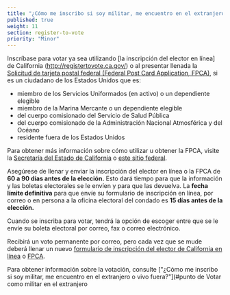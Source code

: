 ```yaml
---
title: "¿Cómo me inscribo si soy militar, me encuentro en el extranjero o vivo fuera?"
published: true
weight: 11
section: register-to-vote
priority: "Minor"
---
```

Inscríbase para votar ya sea utilizando [la inscripción del elector en línea] de California (http://registertovote.ca.gov/) o al presentar llenada la [Solicitud de tarjeta postal federal (Federal Post Card Application, FPCA)](https://www.fvap.gov/uploads/FVAP/Forms/fpca2013.pdf), si es un ciudadano de los Estados Unidos que es:  
- miembro de los Servicios Uniformados (en activo) o un dependiente elegible  
- miembro de la Marina Mercante o un dependiente elegible  
- del cuerpo comisionado del Servicio de Salud Pública  
- del cuerpo comisionado de la Administración Nacional Atmosférica y del Océano  
- residente fuera de los Estados Unidos  

Para obtener más información sobre cómo utilizar u obtener la FPCA, visite la [Secretaría del Estado de California](http://www.sos.ca.gov/elections/voter-registration/military-overseas-voters/) o [este sitio federal](https://www.fvap.gov/).  

Asegúrese de llenar y enviar la inscripción del elector en línea o la FPCA de **60 a 90 días antes de la elección.**  Esto dará tiempo  para que la información y las boletas electorales se le envíen y para que las devuelva. La **fecha límite definitiva** para que envíe su formulario de inscripción en línea, por correo o en persona a la oficina electoral del condado es **15 días antes de la elección.**  

Cuando se inscriba para votar, tendrá la opción de escoger entre que se le envíe su boleta electoral por correo, fax o correo electrónico.  

Recibirá un voto permanente por correo, pero cada vez que se mude deberá llenar un nuevo [formulario de inscripción del elector de California en línea](http://registertovote.ca.gov/) o [FPCA](https://www.fvap.gov/).  

Para obtener información sobre la votación, consulte ["¿Cómo me inscribo si soy militar, me encuentro en el extranjero o vivo fuera?"](#punto de Votar como militar en el extranjero
